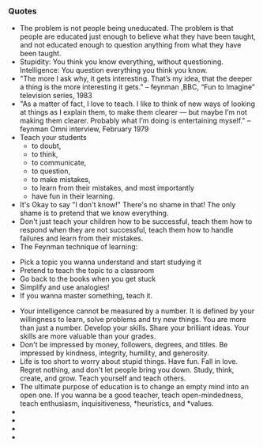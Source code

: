 ### Quotes
* The problem is not people being uneducated. The problem is that people are educated just enough to believe what they have been taught, and not educated enough to question anything from what they have been taught.
* Stupidity: You think you know everything, without questioning. Intelligence: You question everything you think you know.
* "The more I ask why, it gets interesting. That’s my idea, that the deeper a thing is the more interesting it gets."
– feynman ,BBC, “Fun to Imagine” television series, 1983
* "As a matter of fact, I love to teach. I like to think of new ways of looking at things as I explain them, to make them clearer — but maybe I’m not making them clearer. Probably what I’m doing is entertaining myself."
–feynman Omni interview, February 1979
* Teach your students
  - to doubt,
  - to think,
  - to communicate,
  - to question,
  - to make mistakes,
  - to learn from their mistakes, and most importantly
  - have fun in their learning.
* It's Okay to say "I don't know!"
There's no shame in that! The only shame is to pretend that we know everything.
* Don't just teach your children how to be successful, teach them how to respond when they are not successful, teach them how to handle failures and learn from their mistakes.
* The Feynman technique of learning:
- Pick a topic you wanna understand and start studying it
- Pretend to teach the topic to a classroom
- Go back to the books when you get stuck
- Simplify and use analogies!
-  If you wanna master something, teach it.
* Your intelligence cannot be measured by a number. It is defined by your willingness to learn, solve problems and try new things. You are more than just a number. Develop your skills. Share your brilliant ideas. Your skills are more valuable than your grades.
* Don't be impressed by money, followers, degrees, and titles.
Be impressed by kindness, integrity, humility, and generosity.
* Life is too short to worry about stupid things. Have fun. Fall in love. Regret nothing, and don't let people bring you down. Study, think, create, and grow. Teach yourself and teach others.
* The ultimate purpose of education is to change an empty mind into an open one.
If you wanna be a good teacher, teach open-mindedness, teach enthusiasm, inquisitiveness, *heuristics, and *values.
*
*
*
*

